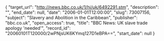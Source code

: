 {
  "target_url": "http://news.bbc.co.uk/1/hi/uk/6492291.stm", 
  "description": "", 
  "end_date": null, 
  "date": "2006-01-01T12:00:00", 
  "slug": 73007156, 
  "subject": "Slavery and Abolition in the Caribbean", 
  "publisher": "bbc.co.uk", 
  "open_access": true, 
  "title": "BBC News: UK slave trade apology 'needed'", 
  "record_id": "20060101T120000/2wPNjsUK6KYmq127D1eBPA==", 
  "start_date": null
}

